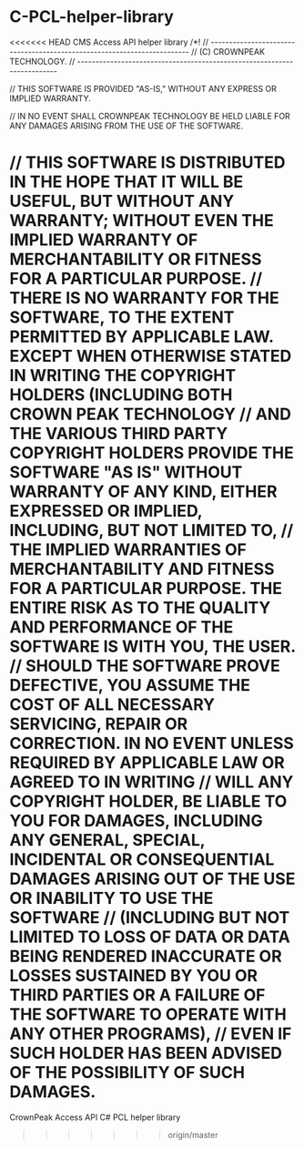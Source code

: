 # C-PCL-helper-library
<<<<<<< HEAD
CMS Access API helper library
/*!
// ------------------------------------------------------------------------
// (C) CROWNPEAK TECHNOLOGY.
// ------------------------------------------------------------------------

// THIS SOFTWARE IS PROVIDED "AS-IS," WITHOUT ANY EXPRESS OR IMPLIED WARRANTY. 

// IN NO EVENT SHALL CROWNPEAK TECHNOLOGY BE HELD LIABLE FOR ANY DAMAGES ARISING FROM THE USE OF THE SOFTWARE.

// THIS SOFTWARE IS DISTRIBUTED IN THE HOPE THAT IT WILL BE USEFUL, BUT WITHOUT ANY WARRANTY; WITHOUT EVEN THE IMPLIED WARRANTY OF MERCHANTABILITY OR FITNESS FOR A PARTICULAR PURPOSE. 
// THERE IS NO WARRANTY FOR THE SOFTWARE, TO THE EXTENT PERMITTED BY APPLICABLE LAW. EXCEPT WHEN OTHERWISE STATED IN WRITING THE COPYRIGHT HOLDERS (INCLUDING BOTH CROWN PEAK TECHNOLOGY 
// AND THE VARIOUS THIRD PARTY COPYRIGHT HOLDERS PROVIDE THE SOFTWARE "AS IS" WITHOUT WARRANTY OF ANY KIND, EITHER EXPRESSED OR IMPLIED, INCLUDING, BUT NOT LIMITED TO, 
// THE IMPLIED WARRANTIES OF MERCHANTABILITY AND FITNESS FOR A PARTICULAR PURPOSE. THE ENTIRE RISK AS TO THE QUALITY AND PERFORMANCE OF THE SOFTWARE IS WITH YOU, THE USER. 
// SHOULD THE SOFTWARE PROVE DEFECTIVE, YOU ASSUME THE COST OF ALL NECESSARY SERVICING, REPAIR OR CORRECTION. IN NO EVENT UNLESS REQUIRED BY APPLICABLE LAW OR AGREED TO IN WRITING 
// WILL ANY COPYRIGHT HOLDER, BE LIABLE TO YOU FOR DAMAGES, INCLUDING ANY GENERAL, SPECIAL, INCIDENTAL OR CONSEQUENTIAL DAMAGES ARISING OUT OF THE USE OR INABILITY TO USE THE SOFTWARE 
// (INCLUDING BUT NOT LIMITED TO LOSS OF DATA OR DATA BEING RENDERED INACCURATE OR LOSSES SUSTAINED BY YOU OR THIRD PARTIES OR A FAILURE OF THE SOFTWARE TO OPERATE WITH ANY OTHER PROGRAMS),
// EVEN IF SUCH HOLDER HAS BEEN ADVISED OF THE POSSIBILITY OF SUCH DAMAGES.
=======
CrownPeak Access API C# PCL helper library
>>>>>>> origin/master
